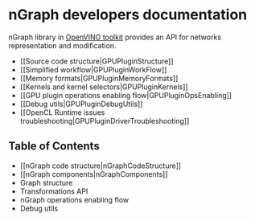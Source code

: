 # nGraph developers documentation

nGraph library in [OpenVINO toolkit](https://github.com/openvinotoolkit/openvino) provides an API for networks representation and modification.

- [[Source code structure|GPUPluginStructure]]
- [[Simplified workflow|GPUPluginWorkFlow]]
- [[Memory formats|GPUPluginMemoryFormats]]
- [[Kernels and kernel selectors|GPUPluginKernels]]
- [[GPU plugin operations enabling flow|GPUPluginOpsEnabling]]
- [[Debug utils|GPUPluginDebugUtils]]
- [[OpenCL Runtime issues troubleshooting|GPUPluginDriverTroubleshooting]]

## Table of Contents

- [[nGraph code structure|nGraphCodeStructure]]
- [[nGraph components|nGraphComponents]]
- Graph structure
- Transformations API
- nGraph operations enabling flow
- Debug utils
